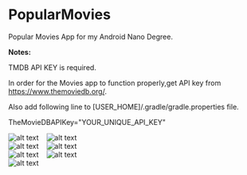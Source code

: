 # PopularMovies
Popular Movies App for my Android Nano Degree.

<b>Notes:</b>

TMDB API KEY is required.

In order for the Movies app to function properly,get API key from https://www.themoviedb.org/.

Also add following line to [USER_HOME]/.gradle/gradle.properties file.

TheMovieDBAPIKey="YOUR_UNIQUE_API_KEY"

![alt text](screenshots/screen-1.png) &nbsp;&nbsp; ![alt text](screenshots/screen-2.png "")
<br>
![alt text](screenshots/screen-3.png "") &nbsp;&nbsp; ![alt text](screenshots/screen-4.png "")
<br>
![alt text](screenshots/screen-5.png "") &nbsp;&nbsp; ![alt text](screenshots/screen-6.png "")
<br>
![alt text](screenshots/screen-7.png "")
